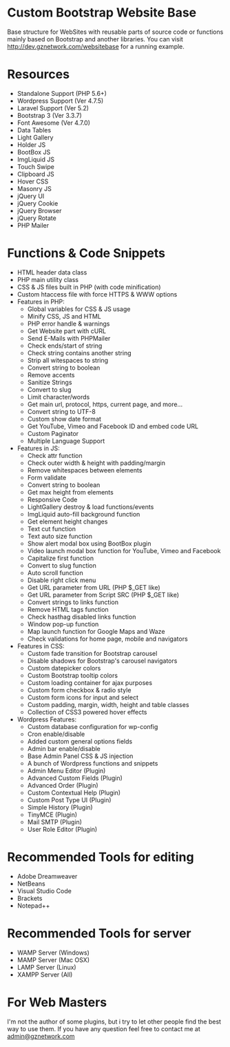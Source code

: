 # Custom Bootstrap Website Base
Base structure for WebSites with reusable parts of source code or functions mainly based on Bootstrap and another libraries. You can visit http://dev.gznetwork.com/websitebase for a running example.

# Resources
* Standalone Support (PHP 5.6+)
* Wordpress Support (Ver 4.7.5)
* Laravel Support (Ver 5.2)
* Bootstrap 3 (Ver 3.3.7)
* Font Awesome (Ver 4.7.0)
* Data Tables
* Light Gallery
* Holder JS
* BootBox JS
* ImgLiquid JS
* Touch Swipe
* Clipboard JS
* Hover CSS
* Masonry JS
* jQuery UI
* jQuery Cookie
* jQuery Browser
* jQuery Rotate
* PHP Mailer

# Functions & Code Snippets
* HTML header data class
* PHP main utility class
* CSS & JS files built in PHP (with code minification)
* Custom htaccess file with force HTTPS & WWW options
* Features in PHP:
	* Global variables for CSS & JS usage
	* Minify CSS, JS and HTML
	* PHP error handle & warnings
	* Get Website part with cURL
	* Send E-Mails with PHPMailer
	* Check ends/start of string
	* Check string contains another string
	* Strip all witespaces to string
	* Convert string to boolean
	* Remove accents
	* Sanitize Strings
	* Convert to slug
	* Limit character/words
	* Get main url, protocol, https, current page, and more...
	* Convert string to UTF-8
	* Custom show date format
	* Get YouTube, Vimeo and Facebook ID and embed code URL
	* Custom Paginator
	* Multiple Language Support
* Features in JS:
	* Check attr function
	* Check outer width & height with padding/margin
	* Remove whitespaces between elements
	* Form validate
	* Convert string to boolean
	* Get max height from elements
	* Responsive Code
	* LightGallery destroy & load functions/events
	* ImgLiquid auto-fill background function
	* Get element height changes
	* Text cut function
	* Text auto size function
	* Show alert modal box using BootBox plugin
	* Video launch modal box function for YouTube, Vimeo and Facebook
	* Capitalize first function
	* Convert to slug function
	* Auto scroll function
	* Disable right click menu
	* Get URL parameter from URL (PHP $_GET like)
	* Get URL parameter from Script SRC (PHP $_GET like)
	* Convert strings to links function
	* Remove HTML tags function
	* Check hasthag disabled links function
	* Window pop-up function
	* Map launch function for Google Maps and Waze
	* Check validations for home page, mobile and navigators
* Features in CSS:
	* Custom fade transition for Bootstrap carousel
	* Disable shadows for Bootstrap's carousel navigators
	* Custom datepicker colors
	* Custom Bootstrap tooltip colors
	* Custom loading container for ajax purposes
	* Custom form checkbox & radio style
	* Custom form icons for input and select
	* Custom padding, margin, width, height and table classes
	* Collection of CSS3 powered hover effects
* Wordpress Features:
	* Custom database configuration for wp-config
	* Cron enable/disable
	* Added custom general options fields
	* Admin bar enable/disable
	* Base Admin Panel CSS & JS injection
	* A bunch of Wordpress functions and snippets
	* Admin Menu Editor (Plugin)
	* Advanced Custom Fields (Plugin)
	* Advanced Order (Plugin)
	* Custom Contextual Help (Plugin)
	* Custom Post Type UI (Plugin)
	* Simple History (Plugin)
	* TinyMCE (Plugin)
	* Mail SMTP (Plugin)
	* User Role Editor (Plugin)

# Recommended Tools for editing
* Adobe Dreamweaver
* NetBeans
* Visual Studio Code
* Brackets
* Notepad++

# Recommended Tools for server
* WAMP Server (Windows)
* MAMP Server (Mac OSX)
* LAMP Server (Linux)
* XAMPP Server (All)

# For Web Masters
I'm not the author of some plugins, but i try to let other people find the best way to use them. If you have any question feel free to contact me at admin@gznetwork.com